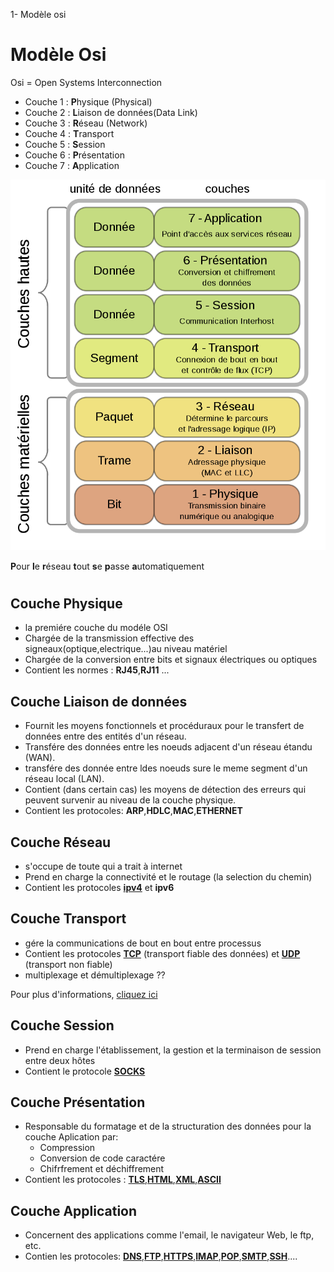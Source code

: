 1- Modèle osi

# Modèle Osi
Osi $=$ Open Systems Interconnection
* Couche 1 : **P**hysique (Physical)
* Couche 2 : **L**iaison de données(Data Link)
* Couche 3 : **R**éseau (Network)
* Couche 4 : **T**ransport
* Couche 5 : **S**ession
* Couche 6 : **P**résentation
* Couche 7 : **A**pplication

![288bbb9497391161e69370c90e7fd539.png](../_resources/d1b0a9bddd3b4f6695f145c61f5a7902.png)

**P**our **l**e **r**éseau **t**out **s**e **p**asse **a**utomatiquement

#
## Couche Physique
* la premiére couche du modéle OSI
* Chargée de la transmission effective des signeaux(optique,electrique...)au niveau matériel
* Chargée de la conversion entre bits et signaux électriques ou optiques
* Contient les normes : **RJ45**,**RJ11** ...
## Couche Liaison de données
* Fournit les moyens fonctionnels et procéduraux pour le transfert de données entre des entités d'un réseau.
* Transfére des données entre les noeuds adjacent d'un réseau étandu (WAN).
* transfére des donnée entre ldes noeuds sure le meme segment d'un réseau local (LAN).
* Contient (dans certain cas) les moyens de détection des erreurs qui peuvent survenir au niveau de la couche physique.
* Contient les protocoles: **ARP**,**HDLC**,**MAC**,**ETHERNET**
## Couche Réseau
* s'occupe de toute qui a trait à internet
* Prend en charge la connectivité et le routage (la selection du chemin)
* Contient les protocoles **[ipv4](https://fr.wikipedia.org/wiki/IPv4)** et **ipv6**
## Couche Transport
* gére la communications de bout en bout entre processus
* Contient les protocoles **[TCP](https://fr.wikipedia.org/wiki/Transmission_Control_Protocol)** (transport fiable des données) et **[UDP](https://fr.wikipedia.org/wiki/User_Datagram_Protocol)** (transport non fiable)
* multiplexage et démultiplexage ??

Pour plus d'informations, [cliquez ici](https://www.youtube.com/watch?v=o6xGf7uJ-j4)
## Couche Session

* Prend en charge l'établissement, la gestion et la terminaison de session entre deux hôtes
* Contient le protocole **[SOCKS](https://fr.wikipedia.org/wiki/SOCKS)**

## Couche Présentation
* Responsable du formatage et de la structuration des données pour la couche Aplication par:
	* Compression
	* Conversion de code caractére
	* Chifrfrement et déchiffrement
* Contient les protocoles : **[TLS](https://fr.wikipedia.org/wiki/Transport_Layer_Security)**,**[HTML](https://fr.wikipedia.org/wiki/HyperText_Markup_Language)**,**[XML](https://fr.wikipedia.org/wiki/EXtensible_Markup_Language)**,**[ASCII](https://fr.wikipedia.org/wiki/American_Standard_Code_for_Information_Interchange)**
## Couche Application
* Concernent des applications comme l'email, le navigateur Web, le ftp, etc.
* Contien les protocoles: **[DNS](https://fr.wikipedia.org/wiki/Domain_Name_System)**,**[FTP](https://fr.wikipedia.org/wiki/File_Transfer_Protocol)**,**[HTTPS](https://fr.wikipedia.org/wiki/Hypertext_Transfer_Protocol_Secure)**,**[IMAP](https://fr.wikipedia.org/wiki/Internet_Message_Access_Protocol)**,**[POP](https://fr.wikipedia.org/wiki/Post_Office_Protocol)**,**[SMTP](https://fr.wikipedia.org/wiki/Simple_Mail_Transfer_Protocol)**,**[SSH](https://fr.wikipedia.org/wiki/Secure_Shell)**....